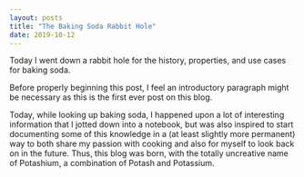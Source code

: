 ```yaml
---
layout: posts
title: "The Baking Soda Rabbit Hole"
date: 2019-10-12
---
```


Today I went down a rabbit hole for the history, properties, and use cases for baking soda. 

Before properly beginning this post, I feel an introductory paragraph might be necessary as this is the first ever post on this blog.

Today, while looking up baking soda, I happened upon a lot of interesting information that I jotted down into a notebook, but was also inspired to start documenting some of this knowledge in a (at least slightly more permanent) way to both share my passion with cooking and also for myself to look back on in the future. Thus, this blog was born, with the totally uncreative name of Potashium, a combination of Potash and Potassium.
